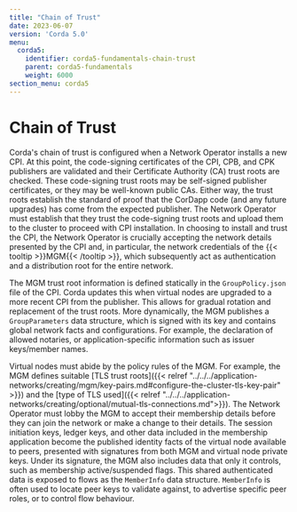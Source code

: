 ```yaml
---
title: "Chain of Trust"
date: 2023-06-07
version: 'Corda 5.0'
menu:
  corda5:
    identifier: corda5-fundamentals-chain-trust
    parent: corda5-fundamentals
    weight: 6000
section_menu: corda5
---
```


# Chain of Trust

Corda's chain of trust is configured when a Network Operator installs a new CPI. At this point, the code-signing certificates of the CPI, CPB, and CPK publishers are validated and their Certificate Authority (CA) trust roots are checked. 
These code-signing trust roots may be self-signed publisher certificates, or they may be well-known public CAs. 
Either way, the trust roots establish the standard of proof that the CorDapp code (and any future upgrades) has come from the expected publisher. 
The Network Operator must establish that they trust the code-signing trust roots and upload them to the cluster to proceed with CPI installation. 
In choosing to install and trust the CPI, the Network Operator is crucially accepting the network details presented by the CPI and, in particular, the network credentials of the {{< tooltip >}}MGM{{< /tooltip >}}, which subsequently act as authentication and a distribution root for the entire network.

The MGM trust root information is defined statically in the `GroupPolicy.json` file of the CPI. 
Corda updates this when virtual nodes are upgraded to a more recent CPI from the publisher. 
This allows for gradual rotation and replacement of the trust roots. 
More dynamically, the MGM publishes a `GroupParameters` data structure, which is signed with its key and contains global network facts and configurations.
For example, the declaration of allowed notaries, or application-specific information such as issuer keys/member names.

Virtual nodes must abide by the policy rules of the MGM. 
For example, the MGM defines suitable [TLS trust roots]({{< relref "../../../application-networks/creating/mgm/key-pairs.md#configure-the-cluster-tls-key-pair" >}}) and the [type of TLS used]({{< relref "../../../application-networks/creating/optional/mutual-tls-connections.md">}}). 
The Network Operator must lobby the MGM to accept their membership details before they can join the network or make a change to their details. 
The session initiation keys, ledger keys, and other data included in the membership application become the published identity facts of the virtual node available to peers, presented with signatures from both MGM and virtual node private keys. 
Under its signature, the MGM also includes data that only it controls, such as membership active/suspended flags. This shared authenticated data is exposed to flows as the `MemberInfo` data structure. 
`MemberInfo` is often used to locate peer keys to validate against, to advertise specific peer roles, or to control flow behaviour.